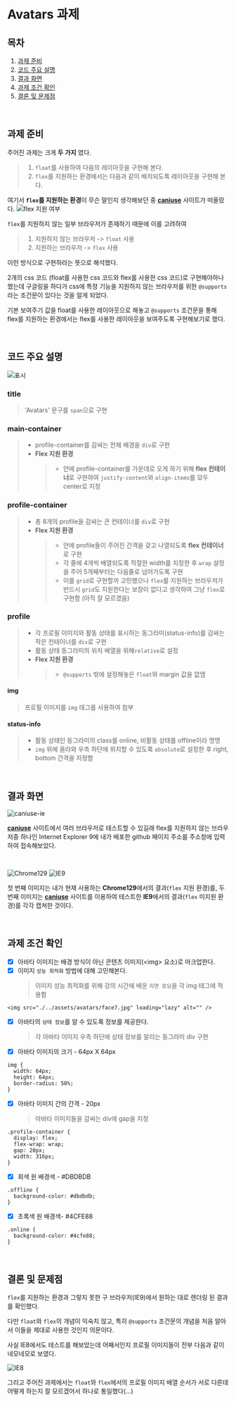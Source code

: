 # Avatars 과제

## 목차

1. [과제 준비](#과제-준비)
1. [코드 주요 설명](#코드-주요-설명)
1. [결과 화면](#결과-화면)
1. [과제 조건 확인](#과제-조건-확인)
1. [결론 및 문제점](#결론-및-문제점)

<br />

## 과제 준비

주어진 과제는 크게 **두 가지** 였다. <br />

> 1. `float`를 사용하여 다음의 레이아웃을 구현해 본다.
> 1. `flex`를 지원하는 환경에서는 다음과 같이 배치되도록 레이아웃을 구현해 본다.

여기서 **`flex`를 지원하는 환경**이 무슨 말인지 생각해보던 중 [**caniuse**](https://caniuse.com/) 사이트가 떠올랐다.
![flex 지원 여부](./../assets/images/caniuse-flex.jpg)

`flex`를 지원하지 않는 일부 브라우저가 존재하기 때문에 이를 고려하여

> 1. 지원하지 않는 브라우저 -> `float` 사용
> 1. 지원하는 브라우저 -> `flex` 사용

이런 방식으로 구현하라는 뜻으로 해석했다.

2개의 css 코드 (float를 사용한 css 코드와 flex를 사용한 css 코드)로 구현해야하나 했는데 구글링을 하다가 css에 특정 기능을 지원하지 않는 브라우저를 위한 `@supports`라는 조건문이 있다는 것을 알게 되었다.

기본 보여주기 값을 float를 사용한 레이아웃으로 해놓고 `@supports` 조건문을 통해 flex를 지원하는 환경에서는 flex를 사용한 레이아웃을 보여주도록 구현해보기로 했다.

<br />

## 코드 주요 설명

![표시](./../assets/images/labelled.jpg)

### title

> 'Avatars' 문구를 `span`으로 구현

### main-container

> - profile-container를 감싸는 전체 배경을 `div`로 구현
> - **Flex 지원 환경**
>   > - 안에 profile-container를 가운데로 오게 하기 위해 **flex 컨테이너**로 구현하여 `justify-content`와 `align-items`를 모두 center로 지정

### profile-container

> - 총 8개의 profile을 감싸는 큰 컨테이너를 `div`로 구현
> - **Flex 지원 환경**
>   > - 안에 profile들이 주어진 간격을 갖고 나열되도록 **flex 컨테이너**로 구현
>   > - 각 줄에 4개씩 배열되도록 적절한 width를 지정한 후 `wrap` 설정을 주어 5개째부터는 다음줄로 넘어가도록 구현
>   > - 이를 `grid`로 구현할까 고민했으나 `flex`를 지원하는 브라우저가 반드시 `grid`도 지원한다는 보장이 없다고 생각하여 그냥 `flex`로 구현함 (아직 잘 모르겠음)

### profile

> - 각 프로필 이미지와 활동 상태를 표시하는 동그라미(status-info)를 감싸는 작은 컨테이너를 `div`로 구현
> - 활동 상태 동그라미의 위치 배열을 위해`relative`로 설정
> - **Flex 지원 환경**
>   > - `@supports` 밖에 설정해놓은 `float`와 margin 값을 없앰

#### img

> 프로필 이미지를 `img` 태그를 사용하여 첨부

#### status-info

> - 활동 상태인 동그라미의 class를 online, 비활동 상태를 offline이라 명명
> - `img` 위에 올라와 우측 하단에 위치할 수 있도록 `absolute`로 설정한 후 right, bottom 간격을 지정함

<br />

## 결과 화면

![caniuse-ie](./../assets/images/caniuse-ie.jpg)

[**caniuse**](https://caniuse.com/) 사이트에서 여러 브라우저로 테스트할 수 있길래 flex를 지원하지 않는 브라우저중 하나인 Internet Explorer 9에 내가 배포한 github 페이지 주소를 주소창에 입력하여 접속해보았다.

<br />

![Chrome129](./../assets/images/shrinked-window.jpg)
![IE9](./../assets/images/ie9.jpg)

첫 번째 이미지는 내가 현재 사용하는 **Chrome129**에서의 결과(`flex` 지원 환경)를, 두번째 이미지는 [**caniuse**](https://caniuse.com/) 사이트를 이용하여 테스트한 **IE9**에서의 결과(`flex` 미지원 환경)를 각각 캡쳐한 것이다.

<br />

## 과제 조건 확인

- [x] 아바타 이미지는 배경 방식이 아닌 콘텐츠 이미지(\<img\> 요소)로 마크업한다. <br/>
- [x] 이미지 `성능 최적화` 방법에 대해 고민해본다. <br/>
  > 이미지 성능 최적화를 위해 강의 시간에 배운 `지연 로딩`을 각 img 태그에 적용함

```
<img src="./../assets/avatars/face7.jpg" loading="lazy" alt="" />
```

- [x] 아바타의 `상태 정보`를 알 수 있도록 정보를 제공한다. <br/>
  > 각 아바타 이미지 우측 하단에 상태 정보를 알리는 동그라미 div 구현
- [x] 아바타 이미지의 크기 - 64px X 64px <br/>

```
img {
  width: 64px;
  height: 64px;
  border-radius: 50%;
}
```

- [x] 아바타 이미지 간의 간격 - 20px <br/>
  > 아바타 이미지들을 감싸는 div에 gap을 지정

```
.profile-container {
  display: flex;
  flex-wrap: wrap;
  gap: 20px;
  width: 316px;
}
```

- [x] 회색 원 배경색 - #DBDBDB <br/>

```
.offline {
  background-color: #dbdbdb;
}
```

- [x] 초록색 원 배경색- #4CFE88 <br/>

```
.online {
  background-color: #4cfe88;
}
```

<br />

## 결론 및 문제점

`flex`를 지원하는 환경과 그렇지 못한 구 브라우저(IE9)에서 원하는 대로 렌더링 된 결과를 확인했다.

다만 `float`와 `flex`의 개념이 익숙치 않고, 특히 `@supports` 조건문의 개념을 처음 알아서 이들을 제대로 사용한 것인지 의문이다.

사실 IE8에서도 테스트를 해보았는데 어째서인지 프로필 이미지들이 전부 다음과 같이 네모네모로 보였다.

![IE8](./../assets/images/ie8.jpg)

그리고 주어진 과제에서는 `float`와 `flex`에서의 프로필 이미지 배열 순서가 서로 다른데 어떻게 하는지 잘 모르겠어서 하나로 통일했다(...)

